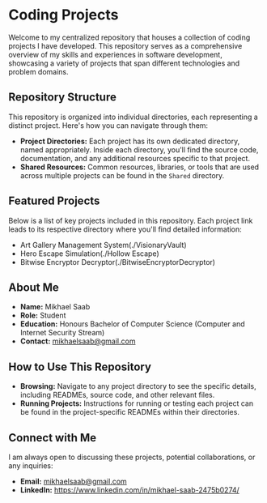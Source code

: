 # Coding Projects

Welcome to my centralized repository that houses a collection of coding projects I have developed. This repository serves as a comprehensive overview of my skills and experiences in software development, showcasing a variety of projects that span different technologies and problem domains.

## Repository Structure
This repository is organized into individual directories, each representing a distinct project. Here's how you can navigate through them:

- **Project Directories:** Each project has its own dedicated directory, named appropriately. Inside each directory, you'll find the source code, documentation, and any additional resources specific to that project.
- **Shared Resources:** Common resources, libraries, or tools that are used across multiple projects can be found in the `Shared` directory.

## Featured Projects
Below is a list of key projects included in this repository. Each project link leads to its respective directory where you'll find detailed information:

- Art Gallery Management System(./VisionaryVault)
- Hero Escape Simulation(./Hollow Escape)
- Bitwise Encryptor Decryptor(./BitwiseEncryptorDecryptor)

## About Me
- **Name:** Mikhael Saab
- **Role:** Student
- **Education:** Honours Bachelor of Computer Science (Computer and Internet Security Stream)
- **Contact:** mikhaelsaab@gmail.com

## How to Use This Repository
- **Browsing:** Navigate to any project directory to see the specific details, including READMEs, source code, and other relevant files.
- **Running Projects:** Instructions for running or testing each project can be found in the project-specific READMEs within their directories.

## Connect with Me
I am always open to discussing these projects, potential collaborations, or any inquiries:
- **Email:** mikhaelsaab@gmail.com
- **LinkedIn:** https://www.linkedin.com/in/mikhael-saab-2475b0274/
